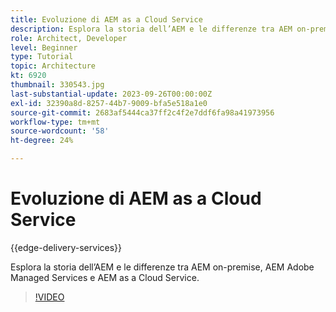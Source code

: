 ```yaml
---
title: Evoluzione di AEM as a Cloud Service
description: Esplora la storia dell’AEM e le differenze tra AEM on-premise, AEM Adobe Managed Services e AEM as a Cloud Service.
role: Architect, Developer
level: Beginner
type: Tutorial
topic: Architecture
kt: 6920
thumbnail: 330543.jpg
last-substantial-update: 2023-09-26T00:00:00Z
exl-id: 32390a8d-8257-44b7-9009-bfa5e518a1e0
source-git-commit: 2683af5444ca37ff2c4f2e7ddf6fa98a41973956
workflow-type: tm+mt
source-wordcount: '58'
ht-degree: 24%

---
```


# Evoluzione di AEM as a Cloud Service

{{edge-delivery-services}}

Esplora la storia dell’AEM e le differenze tra AEM on-premise, AEM Adobe Managed Services e AEM as a Cloud Service.

>[!VIDEO](https://video.tv.adobe.com/v/330543?quality=12&learn=on)
